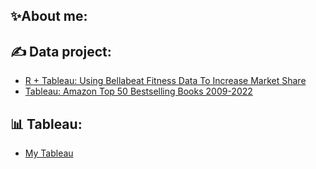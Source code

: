 ## ✨About me:


## ✍️ Data project: 

  * [R + Tableau: Using Bellabeat Fitness Data To Increase Market Share](https://github.com/bachbaongan/Google_Data_Analytics_Bellabeat_Casestudy)
  * [Tableau: Amazon Top 50 Bestselling Books 2009-2022](https://public.tableau.com/app/profile/clara.bach/viz/AmazonTop50Bestsellingbooks2009-2022/Dashboard1)


## 📊 Tableau:
  * [My Tableau](https://public.tableau.com/app/profile/clara.bach/vizzes)

